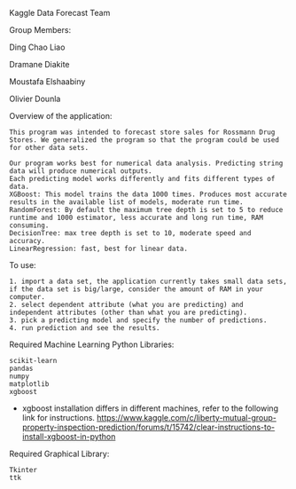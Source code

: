 Kaggle Data Forecast Team

Group Members:
	
  Ding Chao Liao
  
  Dramane Diakite
  
  Moustafa Elshaabiny
  
  Olivier Dounla

Overview of the application:

	This program was intended to forecast store sales for Rossmann Drug Stores. We generalized the program so that the program could be used for other data sets.

	Our program works best for numerical data analysis. Predicting string data will produce numerical outputs.
	Each predicting model works differently and fits different types of data.
	XGBoost: This model trains the data 1000 times. Produces most accurate results in the available list of models, moderate run time.
	RandomForest: By default the maximum tree depth is set to 5 to reduce runtime and 1000 estimator, less accurate and long run time, RAM consuming.
	DecisionTree: max tree depth is set to 10, moderate speed and accuracy.
	LinearRegression: fast, best for linear data.


To use:

	1. import a data set, the application currently takes small data sets, if the data set is big/large, consider the amount of RAM in your computer.
	2. select dependent attribute (what you are predicting) and independent attributes (other than what you are predicting).
	3. pick a predicting model and specify the number of predictions.
	4. run prediction and see the results.


Required Machine Learning Python Libraries:

	scikit-learn
	pandas
	numpy
	matplotlib
	xgboost

 * xgboost installation differs in different machines, refer to the following link for instructions. https://www.kaggle.com/c/liberty-mutual-group-property-inspection-prediction/forums/t/15742/clear-instructions-to-install-xgboost-in-python

Required Graphical Library:

	Tkinter
	ttk

